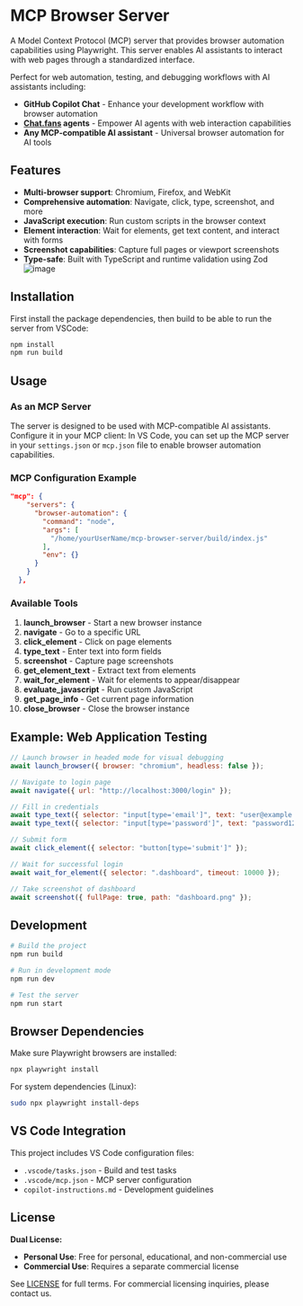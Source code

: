 # MCP Browser Server

A Model Context Protocol (MCP) server that provides browser automation capabilities using Playwright.
This server enables AI assistants to interact with web pages through a standardized interface.

Perfect for web automation, testing, and debugging workflows with AI assistants including:
- **GitHub Copilot Chat** - Enhance your development workflow with browser automation
- **[Chat.fans](https://chat.fans/) agents** - Empower AI agents with web interaction capabilities
- **Any MCP-compatible AI assistant** - Universal browser automation for AI tools

## Features

- **Multi-browser support**: Chromium, Firefox, and WebKit
- **Comprehensive automation**: Navigate, click, type, screenshot, and more
- **JavaScript execution**: Run custom scripts in the browser context
- **Element interaction**: Wait for elements, get text content, and interact with forms
- **Screenshot capabilities**: Capture full pages or viewport screenshots
- **Type-safe**: Built with TypeScript and runtime validation using Zod
![image](https://github.com/user-attachments/assets/1be27520-cf5e-4010-88d7-b3b262af4074)

## Installation

First install the package dependencies, then build to be able to run the server from VSCode:
```bash
npm install
npm run build
```

## Usage

### As an MCP Server

The server is designed to be used with MCP-compatible AI assistants. Configure it in your MCP client:
In VS Code, you can set up the MCP server in your `settings.json` or `mcp.json` file to enable browser automation capabilities.
### MCP Configuration Example

```json
"mcp": {
    "servers": {
      "browser-automation": {
        "command": "node",
        "args": [
          "/home/yourUserName/mcp-browser-server/build/index.js"
        ],
        "env": {}
      }
    }
  },
```

### Available Tools

1. **launch_browser** - Start a new browser instance
2. **navigate** - Go to a specific URL
3. **click_element** - Click on page elements
4. **type_text** - Enter text into form fields
5. **screenshot** - Capture page screenshots
6. **get_element_text** - Extract text from elements
7. **wait_for_element** - Wait for elements to appear/disappear
8. **evaluate_javascript** - Run custom JavaScript
9. **get_page_info** - Get current page information
10. **close_browser** - Close the browser instance

## Example: Web Application Testing

```javascript
// Launch browser in headed mode for visual debugging
await launch_browser({ browser: "chromium", headless: false });

// Navigate to login page
await navigate({ url: "http://localhost:3000/login" });

// Fill in credentials
await type_text({ selector: "input[type='email']", text: "user@example.com" });
await type_text({ selector: "input[type='password']", text: "password123" });

// Submit form
await click_element({ selector: "button[type='submit']" });

// Wait for successful login
await wait_for_element({ selector: ".dashboard", timeout: 10000 });

// Take screenshot of dashboard
await screenshot({ fullPage: true, path: "dashboard.png" });
```

## Development

```bash
# Build the project
npm run build

# Run in development mode
npm run dev

# Test the server
npm run start
```

## Browser Dependencies

Make sure Playwright browsers are installed:

```bash
npx playwright install
```

For system dependencies (Linux):
```bash
sudo npx playwright install-deps
```

## VS Code Integration

This project includes VS Code configuration files:

- `.vscode/tasks.json` - Build and test tasks
- `.vscode/mcp.json` - MCP server configuration
- `copilot-instructions.md` - Development guidelines

## License

**Dual License:**
- **Personal Use**: Free for personal, educational, and non-commercial use
- **Commercial Use**: Requires a separate commercial license

See [LICENSE](LICENSE) for full terms. For commercial licensing inquiries, please contact us.
